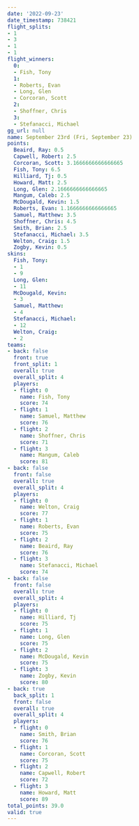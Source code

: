 ```yaml
---
date: '2022-09-23'
date_timestamp: 738421
flight_splits:
- 1
- 3
- 1
- 1
flight_winners:
  0:
  - Fish, Tony
  1:
  - Roberts, Evan
  - Long, Glen
  - Corcoran, Scott
  2:
  - Shoffner, Chris
  3:
  - Stefanacci, Michael
gg_url: null
name: September 23rd (Fri, September 23)
points:
  Beaird, Ray: 0.5
  Capwell, Robert: 2.5
  Corcoran, Scott: 3.1666666666666665
  Fish, Tony: 6.5
  Hilliard, Tj: 0.5
  Howard, Matt: 2.5
  Long, Glen: 2.1666666666666665
  Mangum, Caleb: 2.5
  McDougald, Kevin: 1.5
  Roberts, Evan: 1.1666666666666665
  Samuel, Matthew: 3.5
  Shoffner, Chris: 4.5
  Smith, Brian: 2.5
  Stefanacci, Michael: 3.5
  Welton, Craig: 1.5
  Zogby, Kevin: 0.5
skins:
  Fish, Tony:
  - 1
  - 9
  Long, Glen:
  - 11
  McDougald, Kevin:
  - 3
  Samuel, Matthew:
  - 4
  Stefanacci, Michael:
  - 12
  Welton, Craig:
  - 2
teams:
- back: false
  front: true
  front_split: 1
  overall: true
  overall_split: 4
  players:
  - flight: 0
    name: Fish, Tony
    score: 74
  - flight: 1
    name: Samuel, Matthew
    score: 76
  - flight: 2
    name: Shoffner, Chris
    score: 71
  - flight: 3
    name: Mangum, Caleb
    score: 81
- back: false
  front: false
  overall: true
  overall_split: 4
  players:
  - flight: 0
    name: Welton, Craig
    score: 77
  - flight: 1
    name: Roberts, Evan
    score: 75
  - flight: 2
    name: Beaird, Ray
    score: 76
  - flight: 3
    name: Stefanacci, Michael
    score: 74
- back: false
  front: false
  overall: true
  overall_split: 4
  players:
  - flight: 0
    name: Hilliard, Tj
    score: 75
  - flight: 1
    name: Long, Glen
    score: 75
  - flight: 2
    name: McDougald, Kevin
    score: 75
  - flight: 3
    name: Zogby, Kevin
    score: 80
- back: true
  back_split: 1
  front: false
  overall: true
  overall_split: 4
  players:
  - flight: 0
    name: Smith, Brian
    score: 76
  - flight: 1
    name: Corcoran, Scott
    score: 75
  - flight: 2
    name: Capwell, Robert
    score: 72
  - flight: 3
    name: Howard, Matt
    score: 89
total_points: 39.0
valid: true
---
```

